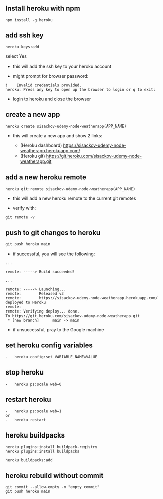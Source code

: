 ## Install heroku with npm

```
npm install -g heroku
```

## add ssh key

```
heroku keys:add
```

select Yes

-   this will add the ssh key to your heroku account

-   might prompt for browser password:

```
!    Invalid credentials provided.
heroku: Press any key to open up the browser to login or q to exit:
```

-   login to heroku and close the browser

## create a new app

```
heroku create sisackov-udemy-node-weatherapp(APP_NAME)
```

-   this will create a new app and show 2 links:

    -   (Heroku dashboard) https://sisackov-udemy-node-weatherapp.herokuapp.com/
    -   (Heroku git) https://git.heroku.com/sisackov-udemy-node-weatherapp.git

## add a new heroku remote

```
heroku git:remote sisackov-udemy-node-weatherapp(APP_NAME)
```

-   this will add a new heroku remote to the current git remotes

-   verify with:

```
git remote -v
```

## push to git changes to heroku

```
git push heroku main
```

-   if successful, you will see the following:

```
...

remote: -----> Build succeeded!

...

remote: -----> Launching...
remote:        Released v3
remote:        https://sisackov-udemy-node-weatherapp.herokuapp.com/ deployed to Heroku
remote:
remote: Verifying deploy... done.
To https://git.heroku.com/sisackov-udemy-node-weatherapp.git
 * [new branch]      main -> main
```

-   if unsuccessful, pray to the Google machine

## set heroku config variables

    -   heroku config:set VARIABLE_NAME=VALUE

## stop heroku

    -   heroku ps:scale web=0

## restart heroku

    -   heroku ps:scale web=1
    or
    -   heroku restart

## heroku buildpacks

````
heroku plugins:install buildpack-registry
heroku plugins:install buildpacks
````

````
heroku buildpacks:add
````

## heroku rebuild without commit

````
git commit --allow-empty -m "empty commit"
git push heroku main

````

